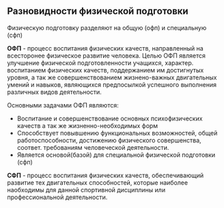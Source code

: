 ## Разновидности физической подготовки

Физическую подготовку разделяют на общую (офп) и специальную (сфп)

**ОФП** - процесс воспитания физических качеств, направленный на всесторонее физическое развитие человека. 
Целью ОФП является улучшение физической подготовленности учащихся, характер. воспитанием физических качеств, поддержанием им достигнутых уровня, а так же совершенствованием жизнено-важных двигательных умений и навыков, являющихся предпосылкой успешного выполнения различных видов деятельности.

Основными задачами ОФП являются:
- Воспитание и совершенствование основных психофизических качеств а так же жизненно-необходимых форм
- Способствует повывшению функциональных возможностей, общей работоспособности, достижению физического совершенства, соответ. требованиям человеческой деятельности.
- Является основой(базой) для специальной физической подготовки (сфп)

**СФП** - процесс воспитания физических качеств, обеспечивающий развитие тех двигательных способностей, которые наиболее наобходимы для данной спортивной дисциплины или профессиональной деятельности. 